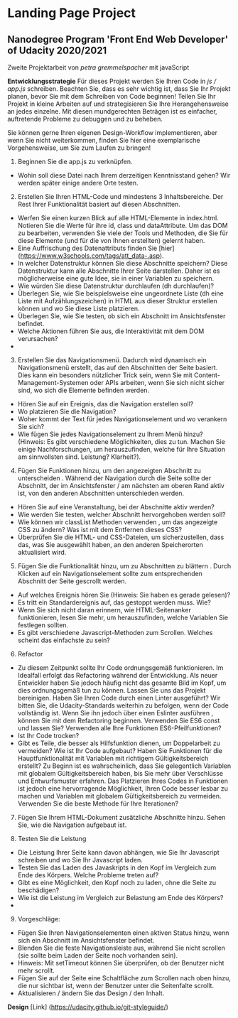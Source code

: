 # Landing Page Project
## Nanodegree Program 'Front End Web Developer' of Udacity 2020/2021

Zweite Projektarbeit von *petra gremmelspacher* mit javaScript 

**Entwicklungsstrategie**
Für dieses Projekt werden Sie Ihren Code in *js / app.js* schreiben. 
Beachten Sie, dass es sehr wichtig ist, dass Sie Ihr Projekt planen, bevor Sie mit dem Schreiben von Code beginnen! Teilen Sie Ihr Projekt in kleine Arbeiten auf und strategisieren Sie Ihre Herangehensweise an jedes einzelne. Mit diesen mundgerechten Beträgen ist es einfacher, auftretende Probleme zu debuggen und zu beheben.

Sie können gerne Ihren eigenen Design-Workflow implementieren, aber wenn Sie nicht weiterkommen, finden Sie hier eine exemplarische Vorgehensweise, um Sie zum Laufen zu bringen!

1. Beginnen Sie die app.js zu verknüpfen. 
- Wohin soll diese Datei nach Ihrem derzeitigen Kenntnisstand gehen? Wir werden später einige andere Orte testen.
2. Erstellen Sie Ihren HTML-Code und mindestens 3 Inhaltsbereiche. Der Rest Ihrer Funktionalität basiert auf diesen Abschnitten.
- Werfen Sie einen kurzen Blick auf alle HTML-Elemente in index.html. Notieren Sie die Werte für ihre id, class und dataAttribute. Um das DOM zu bearbeiten, verwenden Sie viele der Tools und Methoden, die Sie für diese Elemente (und für die von Ihnen erstellten) gelernt haben. 
- Eine Auffrischung des Datenattributs finden Sie [hier] (https://www.w3schools.com/tags/att_data-.asp).
- In welcher Datenstruktur können Sie diese Abschnitte speichern? Diese Datenstruktur kann alle Abschnitte Ihrer Seite darstellen. Daher ist es möglicherweise eine gute Idee, sie in einer Variablen zu speichern.
- Wie würden Sie diese Datenstruktur durchlaufen (dh durchlaufen)?
- Überlegen Sie, wie Sie beispielsweise eine ungeordnete Liste (dh eine Liste mit Aufzählungszeichen) in HTML aus dieser Struktur erstellen können und wo Sie diese Liste platzieren.
- Überlegen Sie, wie Sie testen, ob sich ein Abschnitt im Ansichtsfenster befindet.
- Welche Aktionen führen Sie aus, die Interaktivität mit dem DOM verursachen?
- 
3. Erstellen Sie das Navigationsmenü. 
Dadurch wird dynamisch ein Navigationsmenü erstellt, das auf den Abschnitten der Seite basiert. Dies kann ein besonders nützlicher Trick sein, wenn Sie mit Content-Management-Systemen oder APIs arbeiten, wenn Sie sich nicht sicher sind, wo sich die Elemente befinden werden.
- Hören Sie auf ein Ereignis, das die Navigation erstellen soll?
- Wo platzieren Sie die Navigation?
- Woher kommt der Text für jedes Navigationselement und wo verankern Sie sich?
- Wie fügen Sie jedes Navigationselement zu Ihrem Menü hinzu? (Hinweis: Es gibt verschiedene Möglichkeiten, dies zu tun. Machen Sie einige Nachforschungen, um herauszufinden, welche für Ihre Situation am sinnvollsten sind. Leistung? Klarheit?).

4. Fügen Sie Funktionen hinzu, um den angezeigten Abschnitt zu unterscheiden . Während der Navigation durch die Seite sollte der Abschnitt, der im Ansichtsfenster / am nächsten am oberen Rand aktiv ist, von den anderen Abschnitten unterschieden werden.
- Hören Sie auf eine Veranstaltung, bei der Abschnitte aktiv werden?
- Wie werden Sie testen, welcher Abschnitt hervorgehoben werden soll?
- Wie können wir classList Methoden verwenden , um das angezeigte CSS zu ändern? Was ist mit dem Entfernen dieses CSS?
- Überprüfen Sie die HTML- und CSS-Dateien, um sicherzustellen, dass das, was Sie ausgewählt haben, an den anderen Speicherorten aktualisiert wird.

5. Fügen Sie die Funktionalität hinzu, um zu Abschnitten zu blättern . Durch Klicken auf ein Navigationselement sollte zum entsprechenden Abschnitt der Seite gescrollt werden.
- Auf welches Ereignis hören Sie (Hinweis: Sie haben es gerade gelesen)?
- Es tritt ein Standardereignis auf, das gestoppt werden muss. Wie?
- Wenn Sie sich nicht daran erinnern, wie HTML-Seitenanker funktionieren, lesen Sie mehr, um herauszufinden, welche Variablen Sie festlegen sollten.
- Es gibt verschiedene Javascript-Methoden zum Scrollen. Welches scheint das einfachste zu sein?

6. Refactor
- Zu diesem Zeitpunkt sollte Ihr Code ordnungsgemäß funktionieren. Im Idealfall erfolgt das Refactoring während der Entwicklung. Als neuer Entwickler haben Sie jedoch häufig nicht das gesamte Bild im Kopf, um dies ordnungsgemäß tun zu können. Lassen Sie uns das Projekt bereinigen.
Haben Sie Ihren Code durch einen Linter ausgeführt? Wir bitten Sie, die Udacity-Standards weiterhin zu befolgen, wenn der Code vollständig ist. Wenn Sie ihn jedoch über einen Eslinter ausführen , können Sie mit dem Refactoring beginnen.
Verwenden Sie ES6 const und lassen Sie?
Verwenden alle Ihre Funktionen ES6-Pfeilfunktionen?
- Ist Ihr Code trocken? 
- Gibt es Teile, die besser als Hilfsfunktion dienen, um Doppelarbeit zu vermeiden?
Wie ist Ihr Code aufgebaut? Haben Sie Funktionen für die Hauptfunktionalität mit Variablen mit richtigem Gültigkeitsbereich erstellt? Zu Beginn ist es wahrscheinlich, dass Sie gelegentlich Variablen mit globalem Gültigkeitsbereich haben, bis Sie mehr über Verschlüsse und Entwurfsmuster erfahren. Das Platzieren Ihres Codes in Funktionen ist jedoch eine hervorragende Möglichkeit, Ihren Code besser lesbar zu machen und Variablen mit globalem Gültigkeitsbereich zu vermeiden.
Verwenden Sie die beste Methode für Ihre Iterationen?

7. Fügen Sie Ihrem HTML-Dokument zusätzliche Abschnitte hinzu. Sehen Sie, wie die Navigation aufgebaut ist.

8. Testen Sie die Leistung 
- Die Leistung Ihrer Seite kann davon abhängen, wie Sie Ihr Javascript schreiben und wo Sie Ihr Javascript laden.
- Testen Sie das Laden des Javaskripts in den Kopf im Vergleich zum Ende des Körpers. Welche Probleme treten auf? 
- Gibt es eine Möglichkeit, den Kopf noch zu laden, ohne die Seite zu beschädigen? 
- Wie ist die Leistung im Vergleich zur Belastung am Ende des Körpers?
- 
9. Vorgeschläge:
- Fügen Sie Ihren Navigationselementen einen aktiven Status hinzu, wenn sich ein Abschnitt im Ansichtsfenster befindet.
- Blenden Sie die feste Navigationsleiste aus, während Sie nicht scrollen (sie sollte beim Laden der Seite noch vorhanden sein).
- Hinweis: Mit setTimeout können Sie überprüfen, ob der Benutzer nicht mehr scrollt.
- Fügen Sie auf der Seite eine Schaltfläche zum Scrollen nach oben hinzu, die nur sichtbar ist, wenn der Benutzer unter die Seitenfalte scrollt.
- Aktualisieren / ändern Sie das Design / den Inhalt.

**Design**
[Link] (https://udacity.github.io/git-styleguide/)

